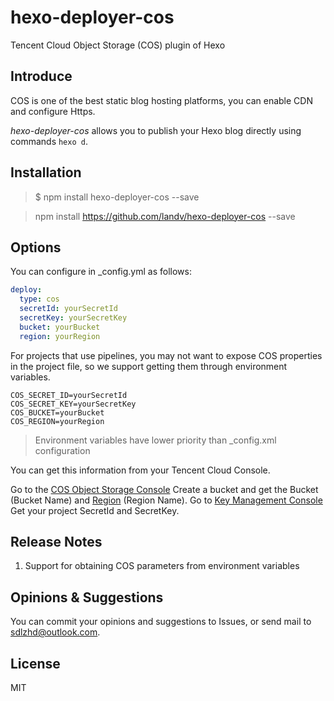 # hexo-deployer-cos

Tencent Cloud Object Storage (COS) plugin of Hexo

## Introduce

COS is one of the best static blog hosting platforms, you can enable CDN and configure Https.

*hexo-deployer-cos* allows you to publish your Hexo blog directly using commands `hexo d`.

## Installation

> $ npm install hexo-deployer-cos --save

> npm install https://github.com/landv/hexo-deployer-cos --save

## Options

You can configure in _config.yml as follows:

```yaml
deploy:
  type: cos
  secretId: yourSecretId
  secretKey: yourSecretKey
  bucket: yourBucket
  region: yourRegion
```

For projects that use pipelines, you may not want to expose COS properties in the project file, so we support getting them through environment variables.

```shell script
COS_SECRET_ID=yourSecretId
COS_SECRET_KEY=yourSecretKey
COS_BUCKET=yourBucket
COS_REGION=yourRegion
```

> Environment variables have lower priority than _config.xml configuration

You can get this information from your Tencent Cloud Console.

Go to the [COS Object Storage Console](https://console.cloud.tencent.com/cos5) Create a bucket and get the Bucket (Bucket Name) and [Region](https://cloud.tencent.com/document/product/436/6224) (Region Name).
Go to [Key Management Console](https://console.cloud.tencent.com/capi) Get your project SecretId and SecretKey.

## Release Notes

1. Support for obtaining COS parameters from environment variables

## Opinions & Suggestions

You can commit your opinions and suggestions to Issues, or send mail to [sdlzhd@outlook.com](mailto:sdlzhd@outlook.com).

## License

MIT
